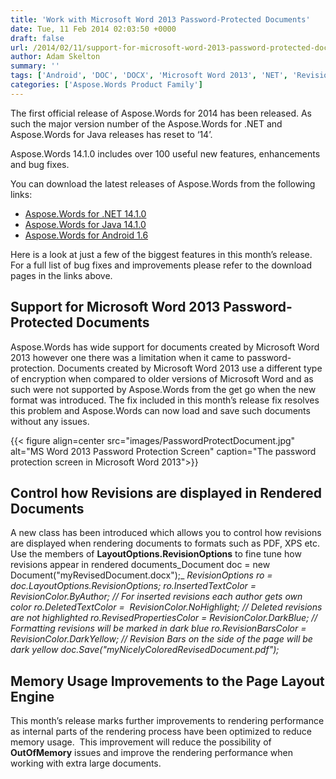 ```yaml
---
title: 'Work with Microsoft Word 2013 Password-Protected Documents'
date: Tue, 11 Feb 2014 02:03:50 +0000
draft: false
url: /2014/02/11/support-for-microsoft-word-2013-password-protected-documents-other-enhancements-in-aspose.words-13.12.0/
author: Adam Skelton
summary: ''
tags: ['Android', 'DOC', 'DOCX', 'Microsoft Word 2013', 'NET', 'Revisions API', 'java', 'memory usage', 'password protection', 'performance', 'rendering', 'revision', 'revision options', 'tracked changes']
categories: ['Aspose.Words Product Family']
---
```


The first official release of Aspose.Words for 2014 has been released. As such the major version number of the Aspose.Words for .NET and Aspose.Words for Java releases has reset to ‘14’.

Aspose.Words 14.1.0 includes over 100 useful new features, enhancements and bug fixes.

You can download the latest releases of Aspose.Words from the following links:

*   [Aspose.Words for .NET 14.1.0][1]
*   [Aspose.Words for Java 14.1.0][2]
*   [Aspose.Words for Android 1.6][3]

Here is a look at just a few of the biggest features in this month’s release. For a full list of bug fixes and improvements please refer to the download pages in the links above.

## Support for Microsoft Word 2013 Password-Protected Documents

Aspose.Words has wide support for documents created by Microsoft Word 2013 however one there was a limitation when it came to password-protection. Documents created by Microsoft Word 2013 use a different type of encryption when compared to older versions of Microsoft Word and as such were not supported by Aspose.Words from the get go when the new format was introduced. The fix included in this month’s release fix resolves this problem and Aspose.Words can now load and save such documents without any issues.



{{< figure align=center src="images/PasswordProtectDocument.jpg" alt="MS Word 2013 Password Protection Screen" caption="The password protection screen in Microsoft Word 2013">}}


## Control how Revisions are displayed in Rendered Documents

A new class has been introduced which allows you to control how revisions are displayed when rendering documents to formats such as PDF, XPS etc. Use the members of **LayoutOptions.RevisionOptions** to fine tune how revisions appear in rendered documents_Document doc = new Document("myRevisedDocument.docx");_ _RevisionOptions ro = doc.LayoutOptions.RevisionOptions;_ _ro.InsertedTextColor = RevisionColor.ByAuthor; // For inserted revisions each author gets own color_ _ro.DeletedTextColor =  RevisionColor.NoHighlight; // Deleted revisions are not highlighted_ _ro.RevisedPropertiesColor = RevisionColor.DarkBlue; // Formatting revisions will be marked in dark blue_ _ro.RevisionBarsColor = RevisionColor.DarkYellow; // Revision Bars on the side of the page will be dark yellow_ _doc.Save("myNicelyColoredRevisedDocument.pdf");_

## Memory Usage Improvements to the Page Layout Engine

This month’s release marks further improvements to rendering performance as internal parts of the rendering process have been optimized to reduce memory usage.  This improvement will reduce the possibility of **OutOfMemory** issues and improve the rendering performance when working with extra large documents.




[1]: https://downloads.aspose.com/words/net
[2]: https://downloads.aspose.com/words/java
[3]: https://downloads.aspose.com/total/androidjava




